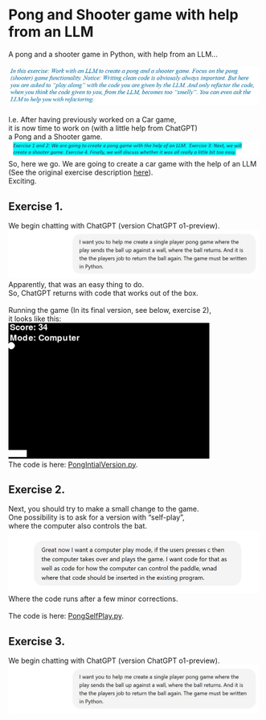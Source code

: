 # Pong and Shooter game with help from an LLM
A pong and a shooter game in Python, with help from an LLM...<br>
<br>
<img src="Pics/blue1.jpg" alt="Introduction" width="500"><br>
<br>
I.e. After having previously worked on a Car game, <br>it is now time to work on (with a little help from ChatGPT) <br>a Pong and a Shooter game.<br>
<img src="Pics/blue2.jpg" alt="Introduction" width="500"><br>
So, here we go. We are going to create a car game with the help of an LLM <br>
(See the original exercise description <a href="PongAndShooterGameProgrammingWithLLM.pdf">here</a>).<br>
Exciting.
<h2>Exercise 1.</h2>
We begin chatting with ChatGPT (version ChatGPT o1-preview).
<img src="Pics/Ask1.jpg" alt="Question" width="500"><br>
Apparently, that was an easy thing to do.<br> So, ChatGPT returns with code that works out of the box. <br>
<br>
Running the game (In its final version, see below, exercise 2),<br> it looks like this:<br>
<img src="Pics/PongGif.gif" alt="Introduction" width="400"><br>
The code is here: <a href="PongIntialVersion.py">PongIntialVersion.py</a>.<br>
<h2>Exercise 2.</h2>
Next, you should try to make a small change to the game. <br>
One possibility is to ask for a version with “self-play”,<br> where the computer also controls the bat.
<img src="Pics/Ask2Computermode.jpg" alt="Question" width="500"><br>
Where the code runs after a few minor corrections. <br>
<br>
The code is here: <a href="PongSelfPlay.py">PongSelfPlay.py</a>.<br>
<h2>Exercise 3.</h2>
We begin chatting with ChatGPT (version ChatGPT o1-preview).
<img src="Pics/Ask1.jpg" alt="Question" width="500"><br>
